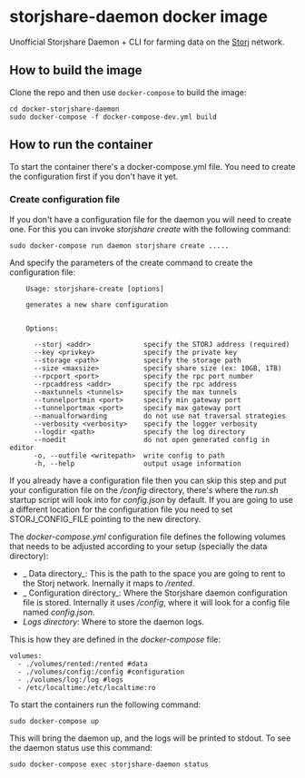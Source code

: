 # storjshare-daemon docker image

Unofficial Storjshare Daemon + CLI for farming data on the [Storj](https://storj.io/) network.


## How to build the image

Clone the repo and then use `docker-compose` to build the image:

    cd docker-storjshare-daemon
    sudo docker-compose -f docker-compose-dev.yml build

## How to run the container

To start the container there's a docker-compose.yml file. You need to create the configuration first if you don't have it yet.

### Create configuration file

If you don't have a configuration file for the daemon you will need to create one. For this you can invoke _storjshare create_ with the following command:

    sudo docker-compose run daemon storjshare create .....

And specify the parameters of the create command to create the configuration file:
  
        Usage: storjshare-create [options]

        generates a new share configuration


        Options:

          --storj <addr>             specify the STORJ address (required)
          --key <privkey>            specify the private key
          --storage <path>           specify the storage path
          --size <maxsize>           specify share size (ex: 10GB, 1TB)
          --rpcport <port>           specify the rpc port number
          --rpcaddress <addr>        specify the rpc address
          --maxtunnels <tunnels>     specify the max tunnels
          --tunnelportmin <port>     specify min gateway port
          --tunnelportmax <port>     specify max gateway port
          --manualforwarding         do not use nat traversal strategies
          --verbosity <verbosity>    specify the logger verbosity
          --logdir <path>            specify the log directory
          --noedit                   do not open generated config in editor
          -o, --outfile <writepath>  write config to path
          -h, --help                 output usage information

If you already have a configuration file then you can skip this step and put your configuration file on the _/config_ directory, there's where the _run.sh_ startup script will look into for _config.json_ by default. If you are going to use a different location for the configuration file you need to set STORJ_CONFIG_FILE pointing to the new directory.

The _docker-compose.yml_ configuration file defines the following volumes that needs to be adjusted according to your setup (specially the data directory):

  * _ Data directory_: This is the path to the space you are going to rent to the Storj network. Inernally it maps to _/rented_.
  * _ Configuration directory_: Where the Storjshare daemon configuration file is stored. Internally it uses _/config_, where it will look for a config file named _config.json_.
  * _Logs directory_: Where to store the daemon logs.

This is how they are defined in the _docker-compose_ file:

    volumes:
      - ./volumes/rented:/rented #data
      - ./volumes/config:/config #configuration
      - ./volumes/log:/log #logs
      - /etc/localtime:/etc/localtime:ro

To start the containers run the following command:

    sudo docker-compose up

This will bring the daemon up, and the logs will be printed to stdout. To see the daemon status use this command:

    sudo docker-compose exec storjshare-daemon status
